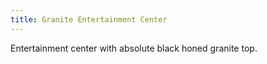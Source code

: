 ```yaml
---
title: Granite Entertainment Center
---
```


Entertainment center with absolute black honed granite top.
